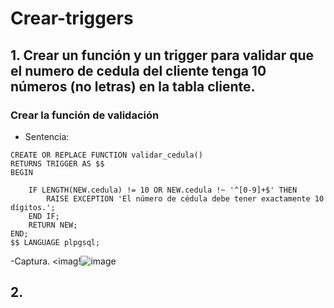 # Crear-triggers
## 1. Crear un función y un trigger para validar que el numero de cedula del cliente tenga 10 números (no letras) en la tabla cliente.
### Crear la función de validación
 - Sentencia:
```
CREATE OR REPLACE FUNCTION validar_cedula()
RETURNS TRIGGER AS $$
BEGIN

    IF LENGTH(NEW.cedula) != 10 OR NEW.cedula !~ '^[0-9]+$' THEN
        RAISE EXCEPTION 'El número de cédula debe tener exactamente 10 dígitos.';
    END IF;
    RETURN NEW;
END;
$$ LANGUAGE plpgsql;
````
-Captura.
<imag!![image](https://github.com/user-attachments/assets/660a5dec-ecdd-430a-a082-693093f3a630)


## 2. 
